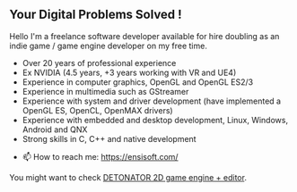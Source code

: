 ## Your Digital Problems Solved !

Hello I'm a freelance software developer available for hire doubling as an indie game / game engine developer on my free time.

* Over 20 years of professional experience
* Ex NVIDIA (4.5 years, +3 years working with VR and UE4)
* Experience in computer graphics, OpenGL and OpenGL ES2/3
* Experience in multimedia such as GStreamer
* Experience with system and driver development (have implemented a OpenGL ES, OpenCL, OpenMAX drivers)
* Experience with embedded and desktop development, Linux, Windows, Android and QNX
* Strong skills in C, C++ and native development
  
- 📫 How to reach me: https://ensisoft.com/

You might want to check [DETONATOR 2D game engine + editor](https://github.com/ensisoft/detonator).

<!--
**ensisoft/ensisoft** is a ✨ _special_ ✨ repository because its `README.md` (this file) appears on your GitHub profile.

Here are some ideas to get you started:

- 🔭 I’m currently working on ...
- 🌱 I’m currently learning ...
- 👯 I’m looking to collaborate on ...
- 🤔 I’m looking for help with ...
- 💬 Ask me about ...
- 📫 How to reach me: ...
- 😄 Pronouns: ...
- ⚡ Fun fact: ...
-->
